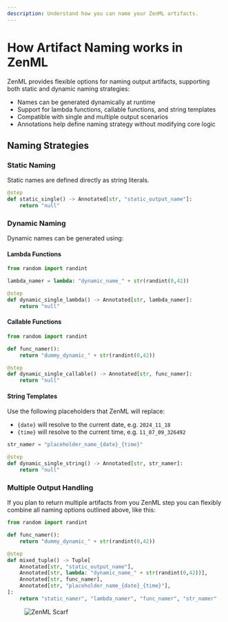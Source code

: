 ```yaml
---
description: Understand how you can name your ZenML artifacts.
---
```


# How Artifact Naming works in ZenML 

ZenML provides flexible options for naming output artifacts, supporting both static and dynamic naming strategies:
- Names can be generated dynamically at runtime
- Support for lambda functions, callable functions, and string templates
- Compatible with single and multiple output scenarios
- Annotations help define naming strategy without modifying core logic

## Naming Strategies

### Static Naming
Static names are defined directly as string literals.

```python
@step
def static_single() -> Annotated[str, "static_output_name"]:
    return "null"
```

### Dynamic Naming
Dynamic names can be generated using:

#### Lambda Functions
```python
from random import randint

lambda_namer = lambda: "dynamic_name_" + str(randint(0,42))

@step
def dynamic_single_lambda() -> Annotated[str, lambda_namer]:
    return "null"
```

#### Callable Functions
```python
from random import randint

def func_namer():
    return "dummy_dynamic_" + str(randint(0,42))

@step
def dynamic_single_callable() -> Annotated[str, func_namer]:
    return "null"
```

#### String Templates
Use the following placeholders that ZenML will replace:

* `{date}` will resolve to the current date, e.g. `2024_11_18`
* `{time}` will resolve to the current time, e.g. `11_07_09_326492`

```python
str_namer = "placeholder_name_{date}_{time}"

@step
def dynamic_single_string() -> Annotated[str, str_namer]:
    return "null"
```

### Multiple Output Handling

If you plan to return multiple artifacts from you ZenML step you can flexibly combine all naming options outlined above, like this:

```python
from random import randint

def func_namer():
    return "dummy_dynamic_" + str(randint(0,42))

@step
def mixed_tuple() -> Tuple[
    Annotated[str, "static_output_name"],
    Annotated[str, lambda: "dynamic_name_" + str(randint(0,42))],
    Annotated[str, func_namer],
    Annotated[str, "placeholder_name_{date}_{time}"],
]:
    return "static_namer", "lambda_namer", "func_namer", "str_namer"
```

<!-- For scarf -->
<figure><img alt="ZenML Scarf" referrerpolicy="no-referrer-when-downgrade" src="https://static.scarf.sh/a.png?x-pxid=f0b4f458-0a54-4fcd-aa95-d5ee424815bc" /></figure>
